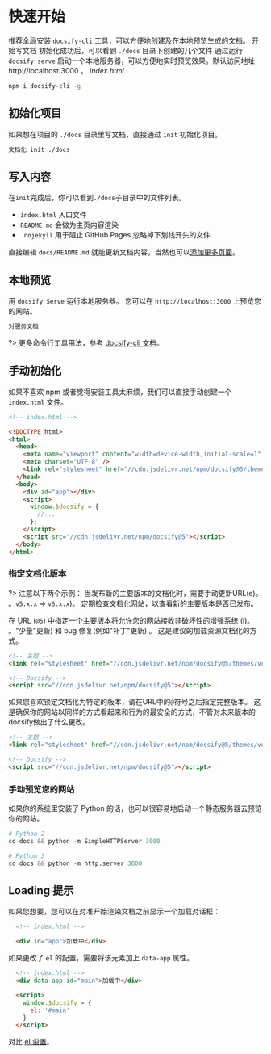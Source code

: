 # 快速开始

推荐全局安装 `docsify-cli` 工具，可以方便地创建及在本地预览生成的文档。 开始写文档 初始化成功后，可以看到 `./docs` 目录下创建的几个文件 通过运行 `docsify serve` 启动一个本地服务器，可以方便地实时预览效果。默认访问地址 http://localhost:3000 。 _index.html_

```bash
npm i docsify-cli -g
```

## 初始化项目

如果想在项目的 `./docs` 目录里写文档，直接通过 `init` 初始化项目。

```bash
文档化 init ./docs
```

## 写入内容

在`init`完成后，你可以看到`./docs`子目录中的文件列表。

- `index.html` 入口文件
- `README.md` 会做为主页内容渲染
- `.nojekyll` 用于阻止 GitHub Pages 忽略掉下划线开头的文件

直接编辑 `docs/README.md` 就能更新文档内容，当然也可以[添加更多页面](zh-cn/more-pages.md)。

## 本地预览

用 `docsify Serve` 运行本地服务器。 您可以在 `http://localhost:3000` 上预览您的网站。

```bash
对服务文档
```

?> 更多命令行工具用法，参考 [docsify-cli 文档](https://github.com/docsifyjs/docsify-cli)。

## 手动初始化

如果不喜欢 npm 或者觉得安装工具太麻烦，我们可以直接手动创建一个 `index.html` 文件。

<!-- prettier-ignore -->

```html
<!-- index.html -->

<!DOCTYPE html>
<html>
  <head>
    <meta name="viewport" content="width=device-width,initial-scale=1" />
    <meta charset="UTF-8" />
    <link rel="stylesheet" href="//cdn.jsdelivr.net/npm/docsify@5/themes/vue.min.css" />
  </head>
  <body>
    <div id="app"></div>
    <script>
      window.$docsify = {
        //...
      };
    </script>
    <script src="//cdn.jsdelivr.net/npm/docsify@5"></script>
  </body>
</html>
```

### 指定文档化版本

?> 注意以下两个示例： 当发布新的主要版本的文档化时，需要手动更新URL(e)。 。`v5.x.x` => `v6.x.x`)。 定期检查文档化网站，以查看新的主要版本是否已发布。

在 URL (`@5`) 中指定一个主要版本将允许您的网站接收非破坏性的增强系统 (i)。 。"少量"更新) 和 bug 修复(例如"补丁"更新) 。 这是建议的加载资源文档化的方式。

<!-- prettier-ignore -->

```html
<!-- 主题 -->
<link rel="stylesheet" href="//cdn.jsdelivr.net/npm/docsify@5/themes/vue.min.css" />

<!-- Docsify -->
<script src="//cdn.jsdelivr.net/npm/docsify@5"></script>
```

如果您喜欢锁定文档化为特定的版本，请在URL中的`@`符号之后指定完整版本。 这是确保你的网站以同样的方式看起来和行为的最安全的方式，不管对未来版本的docsify做出了什么更改。

<!-- prettier-ignore -->

```html
<!-- 主题 -->
<link rel="stylesheet" href="//cdn.jsdelivr.net/npm/docsify@5/themes/vue.min.css" />

<!-- Docsify -->
<script src="//cdn.jsdelivr.net/npm/docsify@5"></script>
```

### 手动预览您的网站

如果你的系统里安装了 Python 的话，也可以很容易地启动一个静态服务器去预览你的网站。

```python
# Python 2
cd docs && python -m SimpleHTTPServer 3000
```

```python
# Python 3
cd docs && python -m http.server 3000
```

## Loading 提示

如果您想要，您可以在对准开始渲染文档之前显示一个加载对话框：

```html
  <!-- index.html -->

  <div id="app">加载中</div>
```

如果更改了 `el` 的配置，需要将该元素加上 `data-app` 属性。

```html
  <!-- index.html -->
  <div data-app id="main">加载中</div>

  <script>
    window.$docsify = {
      el: '#main'
    }
  </script>
```

对比 [el 设置](zh-cn/configuration.md#el)。
